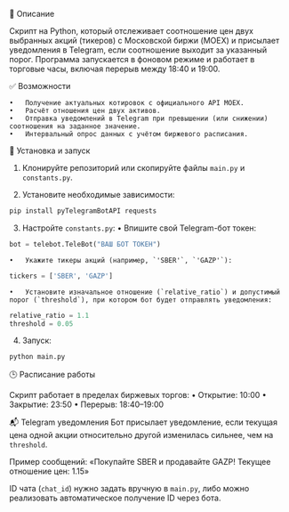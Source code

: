 📌 Описание

Скрипт на Python, который отслеживает соотношение цен двух выбранных акций (тикеров) с Московской биржи (MOEX) и присылает уведомления в Telegram, 
если соотношение выходит за указанный порог. Программа запускается в фоновом режиме и работает в торговые часы, включая перерыв между 18:40 и 19:00.

✅ Возможности

	•	Получение актуальных котировок с официального API MOEX.
	•	Расчёт отношения цен двух активов.
	•	Отправка уведомлений в Telegram при превышении (или снижении) соотношения на заданное значение.
	•	Интервальный опрос данных с учётом биржевого расписания.
 
🔧 Установка и запуск

  1.	Клонируйте репозиторий или скопируйте файлы `main.py` и `constants.py`.
 
  2.	Установите необходимые зависимости:
```python
pip install pyTelegramBotAPI requests
```
  3.	Настройте `constants.py`:
	•	Впишите свой Telegram-бот токен:
```python
bot = telebot.TeleBot("ВАШ БОТ ТОКЕН")
```
	•	Укажите тикеры акций (например, `'SBER'`, `'GAZP'`):
```python
tickers = ['SBER', 'GAZP']
```
	•	Установите изначальное отношение (`relative_ratio`) и допустимый порог (`threshold`), при котором бот будет отправлять уведомления:
```python
relative_ratio = 1.1
threshold = 0.05
```
 4.	Запуск:
```python
python main.py
```
🕒 Расписание работы

Скрипт работает в пределах биржевых торгов:
	•	Открытие: 10:00
	•	Закрытие: 23:50
	•	Перерыв: 18:40–19:00
 
📬 Telegram уведомления
Бот присылает уведомление, если текущая цена одной акции относительно другой изменилась сильнее, чем на `threshold`. 

Пример сообщений: «Покупайте SBER и продавайте GAZP! Текущее отношение цен: 1.15»

ID чата (`chat_id`) нужно задать вручную в `main.py`, либо можно реализовать автоматическое получение ID через бота.
